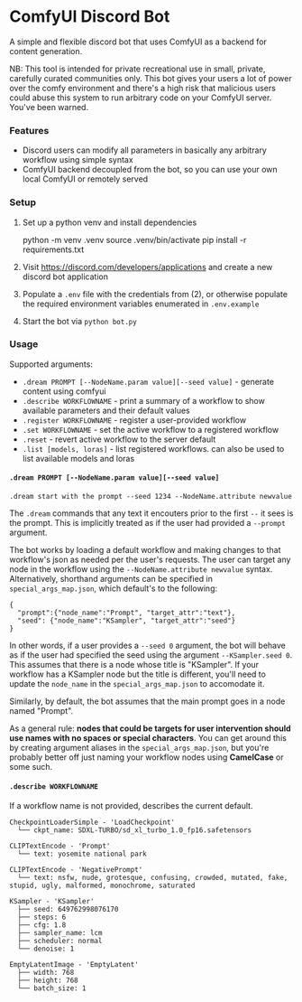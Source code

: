 # ComfyUI Discord Bot

A simple and flexible discord bot that uses ComfyUI as a backend for content generation.

NB: This tool is intended for private recreational use in small, private, carefully curated communities only. This bot gives your users a lot of power over the comfy environment and there's a high risk that malicious users could abuse this system to run arbitrary code on your ComfyUI server. You've been warned.


### Features

* Discord users can modify all parameters in basically any arbitrary workflow using simple syntax
* ComfyUI backend decoupled from the bot, so you can use your own local ComfyUI or remotely served


### Setup

1. Set up a python venv and install dependencies

    python -m venv .venv
    source .venv/bin/activate
    pip install -r requirements.txt

2. Visit https://discord.com/developers/applications and create a new discord bot application

3. Populate a `.env` file with the credentials from (2), or otherwise populate the required environment variables enumerated in `.env.example`

4. Start the bot via `python bot.py`

### Usage

Supported arguments:

* `.dream PROMPT [--NodeName.param value][--seed value]` - generate content using comfyui
* `.describe WORKFLOWNAME` - print a summary of a workflow to show available parameters and their default values
* `.register WORKFLOWNAME` - register a user-provided workflow
* `.set WORKFLOWNAME` - set the active workflow to a registered workflow
* `.reset` - revert active workflow to the server default
* `.list [models, loras]` - list registered workflows. can also be used to list available models and loras


#### `.dream PROMPT [--NodeName.param value][--seed value]`

    .dream start with the prompt --seed 1234 --NodeName.attribute newvalue

The `.dream` commands that any text it encouters prior to the first `--` it sees is the prompt. This is implicitly treated as if the user had provided a `--prompt` argument. 

The bot works by loading a default workflow and making changes to that workflow's json as needed per the user's requests. The user can target any node in the workflow using the `--NodeName.attribute newvalue` syntax. Alternatively, shorthand arguments can be specified in `special_args_map.json`, which default's to the following:

    {
      "prompt":{"node_name":"Prompt", "target_attr":"text"},
      "seed": {"node_name":"KSampler", "target_attr":"seed"}
    }

In other words, if a user provides a `--seed 0` argument, the bot will behave as if the user had specified the seed using the argument `--KSampler.seed 0`. This assumes that there is a node whose title is "KSampler". If your workflow has a KSampler node but the title is different, you'll need to update the `node_name` in the `special_args_map.json` to accomodate it. 

Similarly, by default, the bot assumes that the main prompt goes in a node named "Prompt". 

As a general rule: **nodes that could be targets for user intervention should use names with no spaces or special characters**. You can get around this by creating argument aliases in the `special_args_map.json`, but you're probably better off just naming your workflow nodes using **CamelCase** or some such.


#### `.describe WORKFLOWNAME`

If a workflow name is not provided, describes the current default.

```
CheckpointLoaderSimple - 'LoadCheckpoint'
  └── ckpt_name: SDXL-TURBO/sd_xl_turbo_1.0_fp16.safetensors

CLIPTextEncode - 'Prompt'
  └── text: yosemite national park

CLIPTextEncode - 'NegativePrompt'
  └── text: nsfw, nude, grotesque, confusing, crowded, mutated, fake, stupid, ugly, malformed, monochrome, saturated

KSampler - 'KSampler'
  ├── seed: 649762998076170
  ├── steps: 6
  ├── cfg: 1.8
  ├── sampler_name: lcm
  ├── scheduler: normal
  └── denoise: 1

EmptyLatentImage - 'EmptyLatent'
  ├── width: 768
  ├── height: 768
  └── batch_size: 1
```